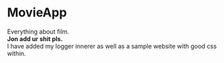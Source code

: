 # MovieApp
Everything about film.<br/>
<strong>Jon add ur shit pls.</strong>
<br/>I have added my logger innerer as well as a sample website with good css within.
